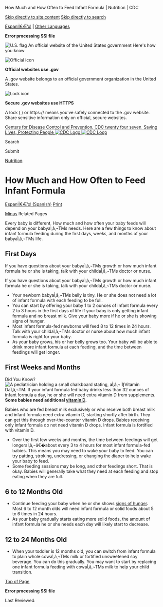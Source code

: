





















How Much and How Often to Feed Infant Formula \| Nutrition \| CDC
 










 






 











 




[Skip directly to site content](#content)
[Skip directly to search](#headerSearch)


[EspanIÌ€Æ’ol](/spanish/) \| 
[Other Languages](https://wwwn.cdc.gov/pubs/other-languages/)

**Error processing SSI file**  



![U.S. flag](/TemplatePackage/4.0/assets/imgs/uswds/us_flag_small.png)
An official website of the United States government Here's how you know 



![Official icon](/TemplatePackage/4.0/assets/imgs/uswds/icon-dot-gov.svg)



**Official websites use .gov**


A .gov website belongs to an official government organization in the United States.







![Lock icon](/TemplatePackage/4.0/assets/imgs/uswds/icon-https.svg)



**Secure .gov websites use HTTPS**


A lock (  ) or https:// means you've safely connected to the .gov website. Share sensitive information only on official, secure websites.








 



[Centers for Disease Control and Prevention. CDC twenty four seven. Saving Lives, Protecting People
![CDC Logo](/TemplatePackage/4.0/assets/imgs/logo/logo-notext.svg)
![CDC Logo](/TemplatePackage/4.0/assets/imgs/logo/logo-notext.svg)](https://www.cdc.gov/)





Search









Submit


















 [Nutrition](/nutrition/php/about/index.html)










 











How Much and How Often to Feed Infant Formula
=============================================

 
[EspanIÌ€Æ’ol (Spanish)](/nutrition/infantandtoddlernutrition/formula-feeding/cuanto-y-con-que-frecuencia.html) [Print](#print)



[Minus](#collapse_28156627fc16ab155)
Related Pages




Every baby is different. How much and how often your baby feeds will depend on your babyaÌ‚â‚¬TMs needs. Here are a few things to know about infant formula feeding during the first days, weeks, and months of your babyaÌ‚â‚¬TMs life.


First Days
----------


If you have questions about your babyaÌ‚â‚¬TMs growth or how much infant formula he or she is taking, talk with your childaÌ‚â‚¬TMs doctor or nurse.


If you have questions about your babyaÌ‚â‚¬TMs growth or how much infant formula he or she is taking, talk with your childaÌ‚â‚¬TMs doctor or nurse.


 



* Your newborn babyaÌ‚â‚¬TMs belly is tiny. He or she does not need a lot of infant formula with each feeding to be full.
* You can start by offering your baby 1 to 2 ounces of infant formula every 2 to 3 hours in the first days of life if your baby is only getting infant formula and no breast milk. Give your baby more if he or she is showing signs of hunger.
* Most infant formula\-fed newborns will feed 8 to 12 times in 24 hours. Talk with your childaÌ‚â‚¬TMs doctor or nurse about how much infant formula is right for your baby.
* As your baby grows, his or her belly grows too. Your baby will be able to drink more infant formula at each feeding, and the time between feedings will get longer.


First Weeks and Months
----------------------


Did You Know?![A pediatrician holding a small chalkboard stating, aÌ‚â‚¬ ÌƒVitamin DaÌ‚â‚¬TM. If your infant formula fed baby drinks less than 32 ounces of infant formula a day, he or she will need extra vitamin D from supplements.](/nutrition/infantandtoddlernutrition/images/how-much-formula-feed.jpg?_=42600 "how-much-formula-feed")
**Some babies need additional [vitamin D](/nutrition/infantandtoddlernutrition/vitamins-minerals/vitamin-d.html).**


Babies who are fed breast milk exclusively or who receive both breast milk and infant formula need extra vitamin D, starting shortly after birth. They can get this through over\-the\-counter vitamin D drops. Babies receiving only infant formula do not need vitamin D drops. Infant formula is fortified with vitamin D.



* Over the first few weeks and months, the time between feedings will get longeraÌ‚â‚¬â€�about every 3 to 4 hours for most infant formula\-fed babies. This means you may need to wake your baby to feed. You can try patting, stroking, undressing, or changing the diaper to help wake your baby to feed.
* Some feeding sessions may be long, and other feedings short. That is okay. Babies will generally take what they need at each feeding and stop eating when they are full.


6 to 12 Months Old
------------------


* Continue feeding your baby when he or she shows [signs of hunger](/nutrition/infantandtoddlernutrition/mealtime/signs-your-child-is-hungry-or-full.html). Most 6 to 12 month olds will need infant formula or solid foods about 5 to 6 times in 24 hours.
* As your baby gradually starts eating more solid foods, the amount of infant formula he or she needs each day will likely start to decrease.


12 to 24 Months Old
-------------------


* When your toddler is 12 months old, you can switch from infant formula to plain whole cowaÌ‚â‚¬TMs milk or fortified unsweetened soy beverage. You can do this gradually. You may want to start by replacing one infant formula feeding with cowaÌ‚â‚¬TMs milk to help your child transition.


[Top of Page](#)






**Error processing SSI file**  






 Last Reviewed: